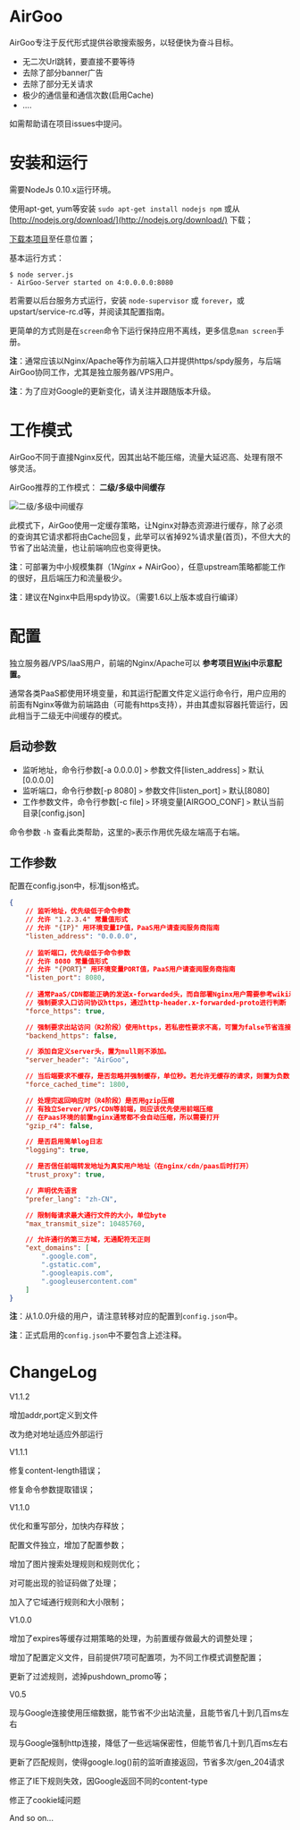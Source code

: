 # AirGoo

AirGoo专注于反代形式提供谷歌搜索服务，以轻便快为奋斗目标。

- 无二次Url跳转，要直接不要等待
- 去除了部分banner广告
- 去除了部分无关请求
- 极少的通信量和通信次数(启用Cache)
- ....

如需帮助请在项目issues中提问。

# 安装和运行

需要NodeJs 0.10.x运行环境。

使用apt-get, yum等安装 ` sudo apt-get install nodejs npm ` 或从 [http://nodejs.org/download/](http://nodejs.org/download/) 下载；

[下载本项目](https://github.com/spance/AirGoo/archive/master.zip)至任意位置；

基本运行方式：

```
$ node server.js
- AirGoo-Server started on 4:0.0.0.0:8080
```

若需要以后台服务方式运行，安装 `node-supervisor` 或 `forever`，或upstart/service-rc.d等，并阅读其配置指南。

更简单的方式则是在`screen`命令下运行保持应用不离线，更多信息`man screen`手册。

**注**：通常应该以Nginx/Apache等作为前端入口并提供https/spdy服务，与后端AirGoo协同工作，尤其是独立服务器/VPS用户。

**注**：为了应对Google的更新变化，请关注并跟随版本升级。

# 工作模式

AirGoo不同于直接Nginx反代，因其出站不能压缩，流量大延迟高、处理有限不够灵活。

AirGoo推荐的工作模式： **二级/多级中间缓存**

![二级/多级中间缓存](https://i.imgur.com/nU5lCui.png)

此模式下，AirGoo使用一定缓存策略，让Nginx对静态资源进行缓存，除了必须的查询其它请求都将由Cache回复，此举可以省掉92%请求量(首页)，不但大大的节省了出站流量，也让前端响应也变得更快。

**注**：可部署为中小规模集群（1*Nginx + N*AirGoo），任意upstream策略都能工作的很好，且后端压力和流量极少。

**注**：建议在Nginx中启用spdy协议。（需要1.6以上版本或自行编译）

# 配置

独立服务器/VPS/IaaS用户，前端的Nginx/Apache可以 **参考项目[Wiki](https://github.com/spance/AirGoo/wiki)中示意配置。**

通常各类PaaS都使用环境变量，和其运行配置文件定义运行命令行，用户应用的前面有Nginx等做为前端路由（可能有https支持），并由其虚拟容器托管运行，因此相当于二级无中间缓存的模式。

## 启动参数

- 监听地址，命令行参数[-a 0.0.0.0] `>` 参数文件[listen_address] `>` 默认[0.0.0.0]
- 监听端口，命令行参数[-p 8080] `>` 参数文件[listen_port] `>` 默认[8080]
- 工作参数文件，命令行参数[-c file] `>` 环境变量[AIRGOO_CONF] `>` 默认当前目录[config.json]

命令参数 `-h` 查看此类帮助，这里的`>`表示作用优先级左端高于右端。

## 工作参数

配置在config.json中，标准json格式。

```json
{
    // 监听地址，优先级低于命令参数
    // 允许 "1.2.3.4" 常量值形式
    // 允许 "{IP}" 用环境变量IP值，PaaS用户请查阅服务商指南
    "listen_address": "0.0.0.0",
    
    // 监听端口，优先级低于命令参数
    // 允许 8080 常量值形式
    // 允许 "{PORT}" 用环境变量PORT值，PaaS用户请查阅服务商指南
    "listen_port": 8080,
    
	// 通常PaaS/CDN都能正确的发送x-forwarded头，而自部署Nginx用户需要参考wiki示意
	// 强制要求入口访问协议https，通过http-header.x-forwarded-proto进行判断
    "force_https": true,  

	// 强制要求出站访问（R2阶段）使用https，若私密性要求不高，可置为false节省连接时间
    "backend_https": false,  

	// 添加自定义server头，置为null则不添加。
    "server_header": "AirGoo",  

	// 当后端要求不缓存，是否忽略并强制缓存，单位秒。若允许无缓存的请求，则置为负数
    "force_cached_time": 1800,  

	// 处理完返回响应时（R4阶段）是否用gzip压缩
	// 有独立Server/VPS/CDN等前端，则应该优先使用前端压缩
	// 在Paas环境的前置nginx通常都不会自动压缩，所以需要打开
    "gzip_r4": false,  

	// 是否启用简单log日志
    "logging": true,  

	// 是否信任前端转发地址为真实用户地址（在nginx/cdn/paas后时打开）
    "trust_proxy": true,  

	// 声明优先语言
    "prefer_lang": "zh-CN",  

	// 限制每请求最大通行文件的大小，单位byte
    "max_transmit_size": 10485760,  

	// 允许通行的第三方域，无通配符无正则
    "ext_domains": [  
        ".google.com",
        ".gstatic.com",
        ".googleapis.com",
        ".googleusercontent.com"
    ]
}
```

**注**：从1.0.0升级的用户，请注意转移对应的配置到`config.json`中。

**注**：正式启用的`config.json`中不要包含上述注释。

# ChangeLog

V1.1.2

增加addr,port定义到文件

改为绝对地址适应外部运行

V1.1.1

修复content-length错误；

修复命令参数提取错误；

V1.1.0

优化和重写部分，加快内存释放；

配置文件独立，增加了配置参数；

增加了图片搜索处理规则和规则优化；

对可能出现的验证码做了处理；

加入了它域通行规则和大小限制；


V1.0.0

增加了expires等缓存过期策略的处理，为前置缓存做最大的调整处理；

增加了配置定义文件，目前提供7项可配置项，为不同工作模式调整配置；

更新了过滤规则，滤掉pushdown_promo等；

V0.5

现与Google连接使用压缩数据，能节省不少出站流量，且能节省几十到几百ms左右

现与Google强制http连接，降低了一些远端保密性，但能节省几十到几百ms左右

更新了匹配规则，使得google.log()前的监听直接返回，节省多次/gen_204请求

修正了IE下规则失效，因Google返回不同的content-type

修正了cookie域问题

And so on...
